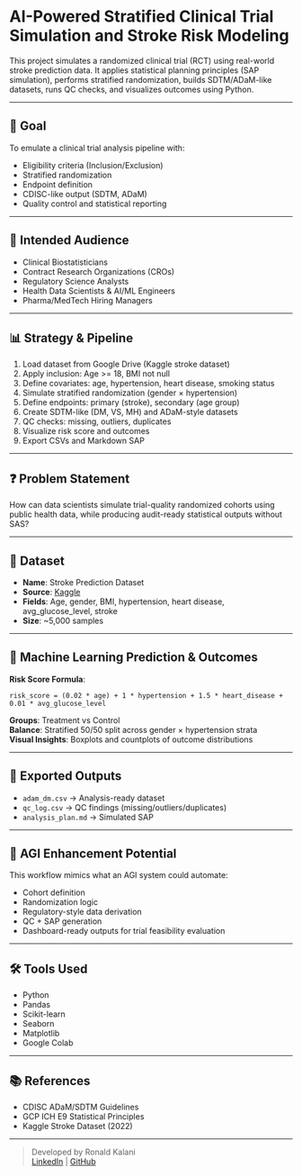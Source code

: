 # AI-Powered Stratified Clinical Trial Simulation and Stroke Risk Modeling

This project simulates a randomized clinical trial (RCT) using real-world stroke prediction data. It applies statistical planning principles (SAP simulation), performs stratified randomization, builds SDTM/ADaM-like datasets, runs QC checks, and visualizes outcomes using Python.

---

## 🎯 Goal

To emulate a clinical trial analysis pipeline with:
- Eligibility criteria (Inclusion/Exclusion)
- Stratified randomization
- Endpoint definition
- CDISC-like output (SDTM, ADaM)
- Quality control and statistical reporting

---

## 👥 Intended Audience

- Clinical Biostatisticians
- Contract Research Organizations (CROs)
- Regulatory Science Analysts
- Health Data Scientists & AI/ML Engineers
- Pharma/MedTech Hiring Managers

---

## 📊 Strategy & Pipeline

1. Load dataset from Google Drive (Kaggle stroke dataset)
2. Apply inclusion: Age >= 18, BMI not null
3. Define covariates: age, hypertension, heart disease, smoking status
4. Simulate stratified randomization (gender × hypertension)
5. Define endpoints: primary (stroke), secondary (age group)
6. Create SDTM-like (DM, VS, MH) and ADaM-style datasets
7. QC checks: missing, outliers, duplicates
8. Visualize risk score and outcomes
9. Export CSVs and Markdown SAP

---

## ❓ Problem Statement

How can data scientists simulate trial-quality randomized cohorts using public health data, while producing audit-ready statistical outputs without SAS?

---

## 📂 Dataset

- **Name**: Stroke Prediction Dataset
- **Source**: [Kaggle](https://www.kaggle.com/datasets/fedesoriano/stroke-prediction-dataset)
- **Fields**: Age, gender, BMI, hypertension, heart disease, avg_glucose_level, stroke
- **Size**: ~5,000 samples

---

## 🤖 Machine Learning Prediction & Outcomes

**Risk Score Formula**:
```
risk_score = (0.02 * age) + 1 * hypertension + 1.5 * heart_disease + 0.01 * avg_glucose_level
```

**Groups**: Treatment vs Control  
**Balance**: Stratified 50/50 split across gender × hypertension strata  
**Visual Insights**: Boxplots and countplots of outcome distributions

---

## 📁 Exported Outputs

- `adam_dm.csv` → Analysis-ready dataset
- `qc_log.csv` → QC findings (missing/outliers/duplicates)
- `analysis_plan.md` → Simulated SAP

---

## 🧠 AGI Enhancement Potential

This workflow mimics what an AGI system could automate:
- Cohort definition
- Randomization logic
- Regulatory-style data derivation
- QC + SAP generation
- Dashboard-ready outputs for trial feasibility evaluation

---

## 🛠 Tools Used

- Python
- Pandas
- Scikit-learn
- Seaborn
- Matplotlib
- Google Colab

---

## 📚 References

- CDISC ADaM/SDTM Guidelines
- GCP ICH E9 Statistical Principles
- Kaggle Stroke Dataset (2022)

---

> Developed by Ronald Kalani  
> [LinkedIn](https://www.linkedin.com/in/ronald-kalani-1a465533/) | [GitHub](https://github.com/ronaldkalani)

